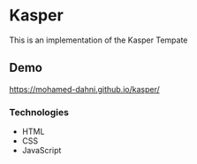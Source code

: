 # Kasper
This is an implementation of the Kasper Tempate

## Demo
https://mohamed-dahni.github.io/kasper/

### Technologies
- HTML
- CSS
- JavaScript
